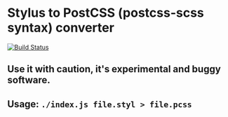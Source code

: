# Stylus to PostCSS (postcss-scss syntax) converter
[![Build Status](https://travis-ci.org/sc0rp10/stylus-to-postcss.svg?branch=master)](https://travis-ci.org/sc0rp10/stylus-to-postcss)
## Use it with caution, it's experimental and buggy software.
## Usage: `./index.js file.styl > file.pcss`
